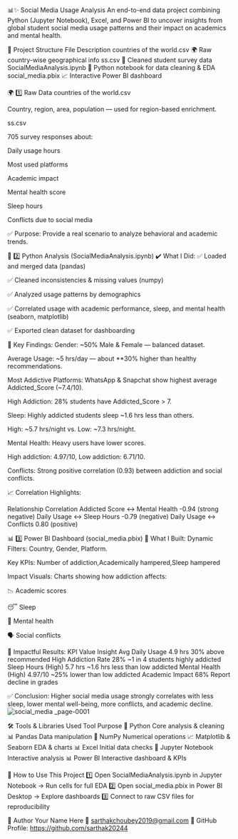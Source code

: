 📊✨ Social Media Usage Analysis
An end-to-end data project combining Python (Jupyter Notebook), Excel, and Power BI to uncover insights from global student social media usage patterns and their impact on academics and mental health.

📁 Project Structure
File	Description
countries of the world.csv	🌍 Raw country-wise geographical info
ss.csv	📌 Cleaned student survey data
SocialMediaAnalysis.ipynb	🐍 Python notebook for data cleaning & EDA
social_media.pbix	📈 Interactive Power BI dashboard

🌍 1️⃣ Raw Data
countries of the world.csv

Country, region, area, population — used for region-based enrichment.

ss.csv

705 survey responses about:

Daily usage hours

Most used platforms

Academic impact

Mental health score

Sleep hours

Conflicts due to social media

✅ Purpose: Provide a real scenario to analyze behavioral and academic trends.

📓 2️⃣ Python Analysis (SocialMediaAnalysis.ipynb)
✔️ What I Did:
✅ Loaded and merged data (pandas)

✅ Cleaned inconsistencies & missing values (numpy)

✅ Analyzed usage patterns by demographics

✅ Correlated usage with academic performance, sleep, and mental health (seaborn, matplotlib)

✅ Exported clean dataset for dashboarding

🔑 Key Findings:
Gender: ~50% Male & Female — balanced dataset.

Average Usage: ~5 hrs/day — about **30% higher than healthy recommendations.

Most Addictive Platforms: WhatsApp & Snapchat show highest average Addicted_Score (~7.4/10).

High Addiction: 28% students have Addicted_Score > 7.

Sleep: Highly addicted students sleep ~1.6 hrs less than others.

High: ~5.7 hrs/night vs. Low: ~7.3 hrs/night.

Mental Health: Heavy users have lower scores.

High addiction: 4.97/10, Low addiction: 6.71/10.

Conflicts: Strong positive correlation (0.93) between addiction and social conflicts.

📈 Correlation Highlights:

Relationship	Correlation
Addicted Score ↔️ Mental Health	-0.94 (strong negative)
Daily Usage ↔️ Sleep Hours	-0.79 (negative)
Daily Usage ↔️ Conflicts	0.80 (positive)

📊 3️⃣ Power BI Dashboard (social_media.pbix)
🎯 What I Built:
Dynamic Filters: Country, Gender, Platform.

Key KPIs: Number of addiction,Academically hampered,Sleep hampered

Impact Visuals: Charts showing how addiction affects:

📉 Academic scores

😴 Sleep

🧠 Mental health

🗣️ Social conflicts

🚀 Impactful Results:
KPI	Value	Insight
Avg Daily Usage	4.9 hrs	30% above recommended
High Addiction Rate	28%	~1 in 4 students highly addicted
Sleep Hours (High)	5.7 hrs	~1.6 hrs less than low addicted
Mental Health (High)	4.97/10	~25% lower than low addicted
Academic Impact	68%	Report decline in grades

✅ Conclusion: Higher social media usage strongly correlates with less sleep, lower mental well-being, more conflicts, and academic decline.
![social_media _page-0001](https://github.com/user-attachments/assets/9da770b0-5ba6-4707-8c43-64055dda5bd2)

🛠️ Tools & Libraries Used
Tool	Purpose
🐍 Python	Core analysis & cleaning
📊 Pandas	Data manipulation
🔢 NumPy	Numerical operations
📈 Matplotlib & Seaborn	EDA & charts
📊 Excel	Initial data checks
📑 Jupyter Notebook	Interactive analysis
📊 Power BI	Interactive dashboard & KPIs

🚀 How to Use This Project
1️⃣ Open SocialMediaAnalysis.ipynb in Jupyter Notebook → Run cells for full EDA
2️⃣ Open social_media.pbix in Power BI Desktop → Explore dashboards
3️⃣ Connect to raw CSV files for reproducibility

📎 Author
Your Name Here
📧 sarthakchoubey2019@gmail.com
🔗 GitHub Profile: https://github.com/sarthak20244
